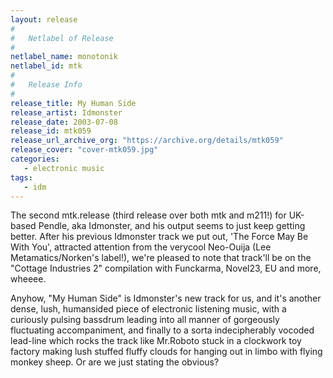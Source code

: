 ```yaml
---
layout: release
#
#   Netlabel of Release
#
netlabel_name: monotonik
netlabel_id: mtk
#
#   Release Info
#
release_title: My Human Side
release_artist: Idmonster
release_date: 2003-07-08
release_id: mtk059
release_url_archive_org: "https://archive.org/details/mtk059"
release_cover: "cover-mtk059.jpg"
categories:
   - electronic music
tags:
   - idm
---
```

The second mtk.release (third release over both mtk and m211!) for UK-based Pendle, aka Idmonster, and his output seems to just keep getting better. After his previous Idmonster track we put out, 'The Force May Be With You', attracted attention from the verycool Neo-Ouija (Lee Metamatics/Norken's label!), we're pleased to note that track'll be on the "Cottage Industries 2" compilation with Funckarma, Novel23, EU and more, wheeee.

Anyhow, "My Human Side" is Idmonster's new track for us, and it's another dense, lush, humansided piece of electronic listening music, with a curiously pulsing bassdrum leading into all manner of gorgeously fluctuating accompaniment, and finally to a sorta indecipherably vocoded lead-line which rocks the track like Mr.Roboto stuck in a clockwork toy factory making lush stuffed fluffy clouds for hanging out in limbo with flying monkey sheep. Or are we just stating the obvious?


